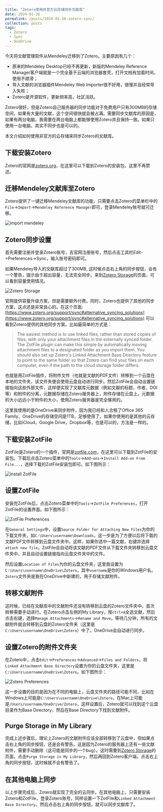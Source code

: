 ```yaml
---
title: "Zetero使用非官方云存储同步文献库"
date: 2024-01-26
permalink: /posts/2024-01-26-zotero-sync/
collection: posts
tags:
  - Zotero
  - Sync
  - OneDrive
---
```


今天将文献管理软件从Mendeley迁移到了Zotero。主要原因有几个：

- 原来的Mendeley Desktop已经不再更新，新版的Mendeley Reference Manager客户端就是一个完全基于云端的浏览器套壳，打开文档有加载时间，使用不顺滑；
- 导入文献的浏览器插件Mendeley Web Importer很不好用，很慢并且经常导入失败；
- Zotero是开源软件，更新频率高，社区活跃。

Zotero很好，但是Zotero自己服务器的同步功能对于免费用户只有300MB的存储空间，如果有大量的文献，这个空间很快就会被占满。需要同步文献库的原因是，如果有两台电脑，我需要在两台电脑上都能够使用Zotero并且保持一致。如果只使用一台电脑，其实不同步也是可以的。

本文介绍如何使用非官方的云存储来同步Zotero的文献库。

## 下载安装Zotero

Zotero的官网是[zotero.org](https://www.zotero.org/)，在这里可以下载到Zotero的安装包，这里不再赘述。

## 迁移Mendeley文献库至Zotero

Zotero提供了一键迁移Mendeley文献库的功能，只需要点击Zotero的菜单栏中的`File`->`Import`->`Mendeley Reference Manager`即可，登录Mendeley账号就可迁移。

![import mendeley](/figures/posts/2024-01-26-zotero-sync-1.png)

## Zotero同步设置

首先需要注册并登录Zotero账号，去官网注册账号，然后点击工具栏Edit->Preferences->Sync，输入账号密码即可。

如果Mendeley导入的文献库超过了300MB, 这时候点击右上角的同步按钮，会有一个警告，提示由于超出容量，无法完全同步。来到[Zotero Storage](https://www.zotero.org/settings/storage)的页面，可以看到容量使用情况。

![Zotero Storage](/figures/posts/2024-01-26-zotero-sync-2.jpg)

官网提供容量升级方案，但是需要额外付费。同时，Zotero也提供了其他的同步方案，这点还是非常良心的。在这个页面: [https://www.zotero.org/support/sync#alternative_syncing_solutions](https://www.zotero.org/support/sync#alternative_syncing_solutions) 可以看到Zotero提供的其他同步方案。比如最简单的方式是：

> The easiest method is to use linked files, rather than stored copies of files, with only your attachment files in the externally synced folder. The ZotFile plugin can make this simple by automatically moving attachment files to a designated folder as you import them. You should also set up Zotero's Linked Attachment Base Directory feature to point to the same folder so that Zotero can find your files on each computer, even if the path to the cloud storage folder differs.

也就是用ZotFile插件，将附件文件（也就是文献的PDF文件）转移到一个云盘在本地的文件夹，该文件夹便会使用云盘自动进行同步。然后ZotFile会自动设置链接指向这些外部文件，这样便实现了文献库元数据（例如文献的标题，作者，DOI等）和附件的分离，元数据存储在Zotero服务器上，附件存储在云盘上。元数据的大小远远小于附件的大小，使用Zotero服务器是完全够用的。

这里我使用的是OneDrive来同步附件，因为我已经和人合租了Office 365 Family，OneDrive的存储空间是1TB，足够使用了。如果你使用的是其他的云存储，比如iCloud，Google Drive，Dropbox等，也是可以的，方法是一样的。

## 下载安装ZotFile

ZotFile是Zotero的一个插件，官网是[zotfile.com](https://zotfile.com/)，在这里可以下载到ZotFile的安装包。下载后点击Zotero菜单中的`Tools`->`Add-ons`->`Install Add-on From File...`，选择下载的ZotFile安装包即可。如下图所示：

![install ZotFile](/figures/posts/2024-01-26-zotero-sync-3.png)

## 设置ZotFile

安装完ZotFile后，点击Zotero菜单中的`Tools`->`ZotFile Preferences`，打开ZotFile的设置界面。如下图所示：

![ZotFile Preferences](/figures/posts/2024-01-26-zotero-sync-4.png)

在`General Settings`中，设置`Source Folder for Attaching New Files`为你的下载文件夹，如`C:\Users\username\Downloads`，这一步是为了方便以后将下载的文献PDF文件转移到云盘文件夹中。这样，如果你选中一篇文献，右键并选择`attach new file`，ZotFile会自动将该文献的PDF文件从下载文件夹转移到云盘文件夹中，并且自动设置链接指向云盘文件夹中的文件。

然后设置`Location of Files`为你的云盘文件夹，这里我设置为`C:\Users\username\OneDrive\Zotero`，其中`username`是你的Windows用户名。`Zotero`文件夹是我在OneDrive中新建的，用于存储文献附件。

## 转移文献附件

这时候，已经在文献库中的文献附件还没有转移到云盘的Zotero文件夹中，首次转移需要手动进行。在Zotero点击左侧的My Library，按`ctrl+A`全选文献，然后点击右键，选择`Manage Attachments`->`Rename and Move`，等待几分钟，所有的文献附件就会转移到云盘的Zotero文件夹（这里是`C:\Users\username\OneDrive\Zotero`）中了。OneDrive会自动进行同步。

## 设置Zotero的附件文件夹

在Zotero中，点击`Edit`->`Preferences`->`Advanced`->`Files and Folders`，将`Linked Attachment Base Directory`设置为你的云盘文件夹，这里是`C:\Users\username\OneDrive\Zotero`。如下图所示：

![Zotero Preferences](/figures/posts/2024-01-26-zotero-sync-5.png)

这一步设置的目的是因为在不同的电脑上，云盘文件夹的路径可能不同，比如在Windows上可能是`C:\Users\username\OneDrive\Zotero`，在Mac上可能是`/Users/username/OneDrive/Zotero`，这样设置后，Zotero就可以找到这个云盘目录作为Base Directory，然后在Base Directory下找到文献附件。

## Purge Storage in My Library

完成上述步骤后，理论上Zotero的文献附件应该全部转移到了云盘中，但如果点击右上角的同步按钮，还是会有警告。这是因为Zotero的服务器上还有一些文献附件，需要手动删除（这可能是同步的一个bug）。这时需要到[Zotero Storage](https://www.zotero.org/settings/storage)的页面，点击`Purge Storage in My Library`，然后再回到Zotero客户端，点击右上角的同步按钮，这时候就不会有警告了。

## 在其他电脑上同步

以上步骤完成后，Zotero就实现了完全的云同步。在其他电脑上，只需要安装Zotero和ZotFile，登录Zotero账号，同样设置一下ZotFile和`Linked Attachment Base Directory`，然后点击右上角的同步按钮，就可以同步文献库了。
